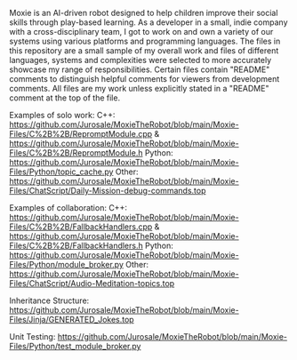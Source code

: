 Moxie is an AI-driven robot designed to help children improve their social skills through play-based learning. As a developer in a small, indie company with a cross-disciplinary team, I got to work on and own a variety of our systems using various platforms and programming languages. The files in this repository are a small sample of my overall work and files of different languages, systems and complexities were selected to more accurately showcase my range of responsibilities. Certain files contain "README" comments to distinguish helpful comments for viewers from development comments. All files are my work unless explicitly stated in a "README" comment at the top of the file.

Examples of solo work:
C++: https://github.com/Jurosale/MoxieTheRobot/blob/main/Moxie-Files/C%2B%2B/RepromptModule.cpp & https://github.com/Jurosale/MoxieTheRobot/blob/main/Moxie-Files/C%2B%2B/RepromptModule.h
Python: https://github.com/Jurosale/MoxieTheRobot/blob/main/Moxie-Files/Python/topic_cache.py
Other: https://github.com/Jurosale/MoxieTheRobot/blob/main/Moxie-Files/ChatScript/Daily-Mission-debug-commands.top

Examples of collaboration:
C++: https://github.com/Jurosale/MoxieTheRobot/blob/main/Moxie-Files/C%2B%2B/FallbackHandlers.cpp & https://github.com/Jurosale/MoxieTheRobot/blob/main/Moxie-Files/C%2B%2B/FallbackHandlers.h
Python: https://github.com/Jurosale/MoxieTheRobot/blob/main/Moxie-Files/Python/module_broker.py
Other: https://github.com/Jurosale/MoxieTheRobot/blob/main/Moxie-Files/ChatScript/Audio-Meditation-topics.top

Inheritance Structure:
https://github.com/Jurosale/MoxieTheRobot/blob/main/Moxie-Files/Jinja/GENERATED_Jokes.top

Unit Testing:
https://github.com/Jurosale/MoxieTheRobot/blob/main/Moxie-Files/Python/test_module_broker.py
